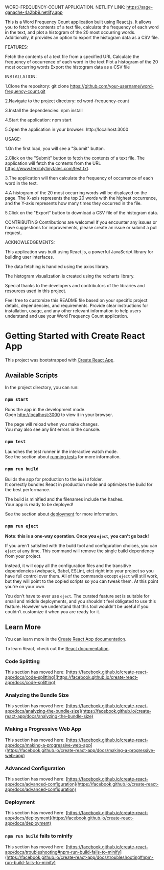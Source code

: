 WORD-FREQUENCY-COUNT APPLICATION.
NETLIFY LINK: https://sage-ganache-4a2bb9.netlify.app

This is a Word Frequency Count application built using React.js. It allows you to fetch the contents of a text file, calculate the frequency of each word in the text, and plot a histogram of the 20 most occurring words. Additionally, it provides an option to export the histogram data as a CSV file.

FEATURES:

Fetch the contents of a text file from a specified URL Calculate the frequency of occurrence of each word in the text Plot a histogram of the 20 most occurring words Export the histogram data as a CSV file

INSTALLATION:

1.Clone the repository: git clone https://github.com/your-username/word-frequency-count.git

2.Navigate to the project directory: cd word-frequency-count

3.Install the dependencies: npm install

4.Start the application: npm start

5.Open the application in your browser: http://localhost:3000

USAGE:

1.On the first load, you will see a "Submit" button.

2.Click on the "Submit" button to fetch the contents of a text file. The application will fetch the contents from the URL https://www.terriblytinytales.com/test.txt.

3.The application will then calculate the frequency of occurrence of each word in the text.

4.A histogram of the 20 most occurring words will be displayed on the page. The X-axis represents the top 20 words with the highest occurrence, and the Y-axis represents how many times they occurred in the file.

5.Click on the "Export" button to download a CSV file of the histogram data.

CONTRIBUTING Contributions are welcome! If you encounter any issues or have suggestions for improvements, please create an issue or submit a pull request.

ACKNOWLEDGEMENTS:

This application was built using React.js, a powerful JavaScript library for building user interfaces.

The data fetching is handled using the axios library.

The histogram visualization is created using the recharts library.

Special thanks to the developers and contributors of the libraries and resources used in this project.

Feel free to customize this README file based on your specific project details, dependencies, and requirements. Provide clear instructions for installation, usage, and any other relevant information to help users understand and use your Word Frequency Count application.





# Getting Started with Create React App

This project was bootstrapped with [Create React App](https://github.com/facebook/create-react-app).

## Available Scripts

In the project directory, you can run:

### `npm start`

Runs the app in the development mode.\
Open [http://localhost:3000](http://localhost:3000) to view it in your browser.

The page will reload when you make changes.\
You may also see any lint errors in the console.

### `npm test`

Launches the test runner in the interactive watch mode.\
See the section about [running tests](https://facebook.github.io/create-react-app/docs/running-tests) for more information.

### `npm run build`

Builds the app for production to the `build` folder.\
It correctly bundles React in production mode and optimizes the build for the best performance.

The build is minified and the filenames include the hashes.\
Your app is ready to be deployed!

See the section about [deployment](https://facebook.github.io/create-react-app/docs/deployment) for more information.

### `npm run eject`

**Note: this is a one-way operation. Once you `eject`, you can't go back!**

If you aren't satisfied with the build tool and configuration choices, you can `eject` at any time. This command will remove the single build dependency from your project.

Instead, it will copy all the configuration files and the transitive dependencies (webpack, Babel, ESLint, etc) right into your project so you have full control over them. All of the commands except `eject` will still work, but they will point to the copied scripts so you can tweak them. At this point you're on your own.

You don't have to ever use `eject`. The curated feature set is suitable for small and middle deployments, and you shouldn't feel obligated to use this feature. However we understand that this tool wouldn't be useful if you couldn't customize it when you are ready for it.

## Learn More

You can learn more in the [Create React App documentation](https://facebook.github.io/create-react-app/docs/getting-started).

To learn React, check out the [React documentation](https://reactjs.org/).

### Code Splitting

This section has moved here: [https://facebook.github.io/create-react-app/docs/code-splitting](https://facebook.github.io/create-react-app/docs/code-splitting)

### Analyzing the Bundle Size

This section has moved here: [https://facebook.github.io/create-react-app/docs/analyzing-the-bundle-size](https://facebook.github.io/create-react-app/docs/analyzing-the-bundle-size)

### Making a Progressive Web App

This section has moved here: [https://facebook.github.io/create-react-app/docs/making-a-progressive-web-app](https://facebook.github.io/create-react-app/docs/making-a-progressive-web-app)

### Advanced Configuration

This section has moved here: [https://facebook.github.io/create-react-app/docs/advanced-configuration](https://facebook.github.io/create-react-app/docs/advanced-configuration)

### Deployment

This section has moved here: [https://facebook.github.io/create-react-app/docs/deployment](https://facebook.github.io/create-react-app/docs/deployment)

### `npm run build` fails to minify

This section has moved here: [https://facebook.github.io/create-react-app/docs/troubleshooting#npm-run-build-fails-to-minify](https://facebook.github.io/create-react-app/docs/troubleshooting#npm-run-build-fails-to-minify)
